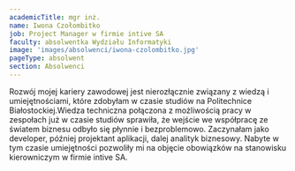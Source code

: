 ```yaml
---
academicTitle: mgr inż.
name: Iwona Czołombitko
job: Project Manager w firmie intive SA
faculty: absolwentka Wydziału Informatyki
image: 'images/absolwenci/iwona-czolombitko.jpg'
pageType: absolwent
section: Absolwenci
---
```


Rozwój mojej kariery zawodowej jest nierozłącznie związany z wiedzą i umiejętnościami, które zdobyłam w czasie studiów na Politechnice Białostockiej.Wiedza techniczna połączona z możliwością pracy w zespołach już w czasie studiów sprawiła, że wejście we współpracę ze światem biznesu odbyło się płynnie i bezproblemowo. Zaczynałam jako developer, później projektant aplikacji, dalej analityk biznesowy. Nabyte w tym czasie umiejętności pozwoliły mi na objęcie obowiązków na stanowisku kierowniczym w firmie intive SA.
